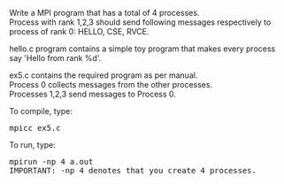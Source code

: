 Write a MPI program that has a total of 4 processes.  
Process with rank 1,2,3 should send following messages respectively to process of rank 0: HELLO, CSE, RVCE.  

hello.c program contains a simple toy program that makes every process say 'Hello from rank %d'.  

ex5.c contains the required program as per manual.  
Process 0 collects messages from the other processes.  
Processes 1,2,3 send messages to Process 0.  

To compile, type:  
<pre>mpicc ex5.c</pre>  

To run, type:  
<pre>mpirun -np 4 a.out  
IMPORTANT: -np 4 denotes that you create 4 processes.</pre>  

